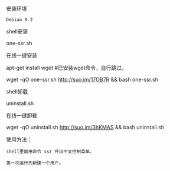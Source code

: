 
安装环境

    Debian 8.2 


shell安装

one-ssr.sh

在线一键安装

 apt-get install wget 			#已安装wget命令，自行跳过。
 
 wget -qO one-ssr.sh http://suo.im/17OB7R && bash one-ssr.sh
 
shell卸载

uninstall.sh

在线一键卸载

wget -qO uninstall.sh http://suo.im/3hKMAS && bash uninstall.sh


使用方法：
    
	shell里面用命令 ssr 呼出中文控制菜单。
	
	第一次运行先新建一个用户。
	
	
